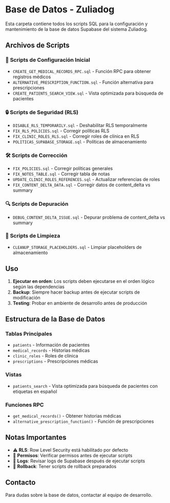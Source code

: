# Base de Datos - Zuliadog

Esta carpeta contiene todos los scripts SQL para la configuración y mantenimiento de la base de datos Supabase del sistema Zuliadog.

## Archivos de Scripts

### 🔧 **Scripts de Configuración Inicial**
- `CREATE_GET_MEDICAL_RECORDS_RPC.sql` - Función RPC para obtener registros médicos
- `ALTERNATIVE_PRESCRIPTION_FUNCTION.sql` - Función alternativa para prescripciones
- `CREATE_PATIENTS_SEARCH_VIEW.sql` - Vista optimizada para búsqueda de pacientes

### 🔒 **Scripts de Seguridad (RLS)**
- `DISABLE_RLS_TEMPORARILY.sql` - Deshabilitar RLS temporalmente
- `FIX_RLS_POLICIES.sql` - Corregir políticas RLS
- `FIX_CLINIC_ROLES_RLS.sql` - Corregir roles de clínica en RLS
- `POLITICAS_SUPABASE_STORAGE.sql` - Políticas de almacenamiento

### 🛠️ **Scripts de Corrección**
- `FIX_POLICIES.sql` - Corregir políticas generales
- `FIX_NOTES_TABLE.sql` - Corregir tabla de notas
- `UPDATE_CLINIC_ROLES_REFERENCES.sql` - Actualizar referencias de roles
- `FIX_CONTENT_DELTA_DATA.sql` - Corregir datos de content_delta vs summary

### 🔍 **Scripts de Depuración**
- `DEBUG_CONTENT_DELTA_ISSUE.sql` - Depurar problema de content_delta vs summary

### 🧹 **Scripts de Limpieza**
- `CLEANUP_STORAGE_PLACEHOLDERS.sql` - Limpiar placeholders de almacenamiento

## Uso

1. **Ejecutar en orden**: Los scripts deben ejecutarse en el orden lógico según las dependencias
2. **Backup**: Siempre hacer backup antes de ejecutar scripts de modificación
3. **Testing**: Probar en ambiente de desarrollo antes de producción

## Estructura de la Base de Datos

### Tablas Principales
- `patients` - Información de pacientes
- `medical_records` - Historias médicas
- `clinic_roles` - Roles de clínica
- `prescriptions` - Prescripciones médicas

### Vistas
- `patients_search` - Vista optimizada para búsqueda de pacientes con etiquetas en español

### Funciones RPC
- `get_medical_records()` - Obtener historias médicas
- `alternative_prescription_function()` - Función de prescripciones

## Notas Importantes

- ⚠️ **RLS**: Row Level Security está habilitado por defecto
- 🔐 **Permisos**: Verificar permisos antes de ejecutar scripts
- 📝 **Logs**: Revisar logs de Supabase después de ejecutar scripts
- 🔄 **Rollback**: Tener scripts de rollback preparados

## Contacto

Para dudas sobre la base de datos, contactar al equipo de desarrollo.
